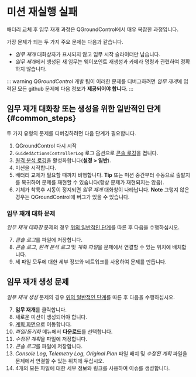 # 미션 재실행 실패

배터리 교체 후 임무 재개 과정은 QGroundControl에서 매우 복잡한 과정입니다.

가장 문제가 되는 두 가지 주요 문제는 다음과 같습니다.

- _임무 재개_ 대화상자가 표시되지 않고 임무 시작 슬라이더만 남습니다.
- *임무 재개*에서 생성된 새 임무는 웨이포인트 재생성과 카메라 명령과 관련하여 정확하지 않습니다.

::: warning
_QGroundControl_ 개발 팀이 이러한 문제를 디버그하려면 *임무 재개*에 입력된 모든 github 문제에 다음 정보가 **제공되어야 합니다**.
:::

## 임무 재개 대화창 또는 생성을 위한 일반적인 단계 {#common_steps}

두 가지 유형의 문제를 디버깅하려면 다음 단계가 필요합니다.

1. QGroundControl 다시 시작
2. `GuidedActionsControllerLog` 로그 옵션으로 [콘솔 로깅](../settings_view/console_logging.md)을 켭니다.
3. [원격 분석 로깅](../settings_view/general.md#miscellaneous)을 활성화합니다(**설정 > 일반**).
4. 미션을 시작합니다.
5. 배터리 교체가 필요할 때까지 비행합니다. **Tip** 또는 미션 중간부터 수동으로 출발지를 복귀하여 문제를 재현할 수 있습니다(항상 문제가 재현되지는 않음).
6. 기체가 착륙후 시동이 정지되면 _임무 재개_ 대화창이 나타납니다. **Note** 그렇지 않은 경우는 QGroundControl에 버그가 있을 수 있습니다.

### 임무 재개 대화 문제

_임무 재개 대화창_ 문제의 경우 [위의 일반적인 단계](#common_steps)를 따른 후 다음을 수행하십시오.

7. *콘솔 로그*를 파일에 저장합니다.
8. _콘솔 로그_, _원격 분석 로그_ 및 *계획 파일*을 문제에서 연결할 수 있는 위치에 배치합니다.
9. 세 파일 모두에 대한 세부 정보와 네트워크를 사용하여 문제를 만듭니다.

## 임무 재개 생성 문제

_임무 재개 생성_ 문제의 경우 [위의 일반적인 단계](#common_steps)를 따른 후 다음을 수행하십시오.

7. **임무 재개**를 클릭합니다.
8. 새로운 미션이 생성되어야 합니다.
9. [계획 화면](../plan_view/plan_view.md)으로 이동합니다.
10. _파일/동기화_ 메뉴에서 **다운로드**를 선택합니다.
11. *수정된 계획*을 파일에 저장합니다.
12. *콘솔 로그*를 파일에 저장합니다.
13. _Console Log_, _Telemetry Log_, _Original Plan_ 파일 배치 및 _수정된 계획_ 파일을 문제에서 연결할 수 있는 위치에 두십시오.
14. 4개의 모든 파일에 대한 세부 정보와 링크를 사용하여 이슈를 생성합니다.
